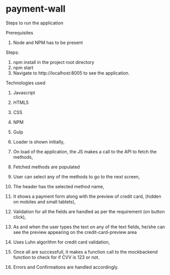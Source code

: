 # payment-wall

Steps to run the application

Prerequisites
1. Node and NPM has to be present

Steps:

1. npm install in the project root directory
2. npm start
3. Navigate to http://localhost:8005 to see the application.

Technologies used

1. Javascript
2. HTML5
3. CSS
4. NPM
5. Gulp


1. Loader is shown initially,
2. On load of the application, the JS makes a call to the API to fetch the methods,
3. Fetched methods are populated
4. User can select any of the methods to go to the next screen,
5. The header has the selected method name,
6. It shows a payment form along with the preview of credit card, (hidden on mobiles and small tablets),
7. Validation for all the fields are handled as per the requirement (on button click),
8. As and when the user types the text on any of the text fields, he/she can see the preview appearing on the credit-card-preview area
9. Uses Luhn algorithm for credit card validation,
10. Once all are successfull, it makes a function call to the mockbackend function to check for if CVV is 123 or not.
11. Errors and Confirmations are handled accordingly.
